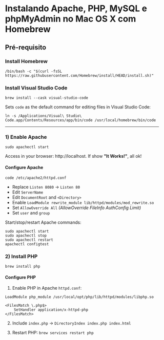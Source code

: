 # Instalando Apache, PHP, MySQL e phpMyAdmin no Mac OS X com Homebrew

## Pré-requisito

### Install Homebrew

```
/bin/bash -c "$(curl -fsSL https://raw.githubusercontent.com/Homebrew/install/HEAD/install.sh)"
```

### Install Visual Studio Code

```
brew install --cask visual-studio-code
```

Sets `code` as the default command for editing files in Visual Studio Code:

```
ln -s /Applications/Visual\ Studio\ Code.app/Contents/Resources/app/bin/code /usr/local/homebrew/bin/code
```
----
### 1) Enable Apache
```
sudo apachectl start
```
Access in your browser: http://localhost. If show **"It Works!"**, all ok!

#### Configure Apache

```
code /etc/apache2/httpd.conf
```

- Replace `Listen 8080` -> `Listen 80`
- Edit `ServerName`
- Edit `DocumentRoot` and `<Directory>`
- Enable `LoadModule rewrite_module lib/httpd/modules/mod_rewrite.so`
- Set `AllowOverride All` _(AllowOverride FileInfo AuthConfig Limit)_
- Set `user` and `group`


Start/stop/restart Apache commands:

```
sudo apachectl start
sudo apachectl stop
sudo apachectl restart
apachectl configtest
```

### 2) Install PHP
```
brew install php
``` 

#### Configure PHP

1. Enable PHP in Apache `httpd.conf`: 
```
LoadModule php_module /usr/local/opt/php/lib/httpd/modules/libphp.so

<FilesMatch \.php$>
    SetHandler application/x-httpd-php
</FilesMatch>
```

2. Include `index.php` -> `DirectoryIndex index.php index.html`

3. Restart PHP: `brew services restart php`
